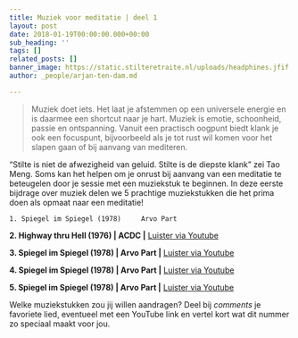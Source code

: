 ```yaml
---
title: Muziek voor meditatie | deel 1
layout: post
date: 2018-01-19T00:00:00.000+00:00
sub_heading: ''
tags: []
related_posts: []
banner_image: https://static.stilteretraite.nl/uploads/headphines.jfif
author: _people/arjan-ten-dam.md

---
```

> Muziek doet iets. Het laat je afstemmen op een universele energie en is daarmee een shortcut naar je hart. Muziek is emotie, schoonheid, passie en ontspanning. Vanuit een practisch oogpunt biedt klank je ook een focuspunt, bijvoorbeeld als je tot rust wil komen voor het slapen gaan of bij aanvang van mediteren.

“Stilte is niet de afwezigheid van geluid. Stilte is de diepste klank” zei Tao Meng. Soms kan het helpen om je onrust bij aanvang van een meditatie te beteugelen door je sessie met een muziekstuk te beginnen. In deze eerste bijdrage over muziek delen we 5 prachtige muziekstukken die het prima doen als opmaat naar een meditatie!

    1. Spiegel im Spiegel (1978)     Arvo Part 

**2. Highway thru Hell (1976) | ACDC |** [Luister via Youtube](https://www.youtube.com/watch?v=5-IxkvaXlzE "Highway")

**3. Spiegel im Spiegel (1978) | Arvo Part |** [Luister via Youtube](https://www.youtube.com/watch?v=TJ6Mzvh3XCc "Spiegel im Spiegel")

**4. Spiegel im Spiegel (1978) | Arvo Part |** [Luister via Youtube](https://www.youtube.com/watch?v=TJ6Mzvh3XCc "Spiegel im Spiegel")

**5. Spiegel im Spiegel (1978) | Arvo Part |** [Luister via Youtube](https://www.youtube.com/watch?v=TJ6Mzvh3XCc "Spiegel im Spiegel")

Welke muziekstukken zou jij willen aandragen? Deel bij _comments_ je favoriete lied, eventueel met een YouTube link en vertel kort wat dit nummer zo speciaal maakt voor jou.